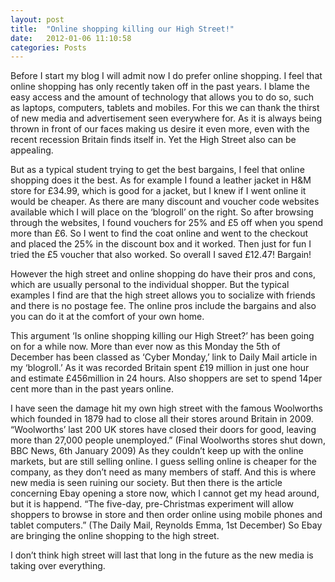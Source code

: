 ```yaml
---
layout: post
title:  "Online shopping killing our High Street!"
date:   2012-01-06 11:10:58
categories: Posts
---
```



Before I start my blog I will admit now I do prefer online shopping. I feel that online shopping has only recently taken off in the past years. I blame the easy access and the amount of technology that allows you to do so, such as laptops, computers, tablets and mobiles. For this we can thank the thirst of new media and advertisement seen everywhere for. As it is always being thrown in front of our faces making us desire it even more, even with the recent recession Britain finds itself in. Yet the High Street also can be appealing.

But as a typical student trying to get the best bargains, I feel that online shopping does it the best. As for example I found a leather jacket in H&M store for £34.99, which is good for a jacket, but I knew if I went online it would be cheaper. As there are many discount and voucher code websites available which I will place on the ‘blogroll’ on the right. So after browsing through the websites, I found vouchers for 25% and £5 off when you spend more than £6. So I went to find the coat online and went to the checkout and placed the 25% in the discount box and it worked. Then just for fun I tried the £5 voucher that also worked. So overall I saved £12.47! Bargain!

However the high street and online shopping do have their pros and cons, which are usually personal to the individual shopper. But the typical examples I find are that the high street allows you to socialize with friends and there is no postage fee. The online pros include the bargains and also you can do it at the comfort of your own home.

This argument ‘Is online shopping killing our High Street?’ has been going on for a while now. More than ever now as this Monday the 5th of December has been classed as ‘Cyber Monday,’ link to Daily Mail article in my ‘blogroll.’ As it was recorded Britain spent £19 million in just one hour and estimate £456million in 24 hours. Also shoppers are set to spend 14per cent more than in the past years online.

I have seen the damage hit my own high street with the famous Woolworths which founded in 1879 had to close all their stores around Britain in 2009. “Woolworths’ last 200 UK stores have closed their doors for good, leaving more than 27,000 people unemployed.” (Final Woolworths stores shut down, BBC News, 6th January 2009) As they couldn’t keep up with the online markets, but are still selling online. I guess selling online is cheaper for the company, as they don’t need as many members of staff. And this is where new media is seen ruining our society. But then there is the article concerning Ebay opening a store now, which I cannot get my head around, but it is happend. “The five-day, pre-Christmas experiment will allow shoppers to browse in store and then order online using mobile phones and tablet computers.” (The Daily Mail, Reynolds Emma, 1st December) So Ebay are bringing the online shopping to the high street.

I don’t think high street will last that long in the future as the new media is taking over everything.